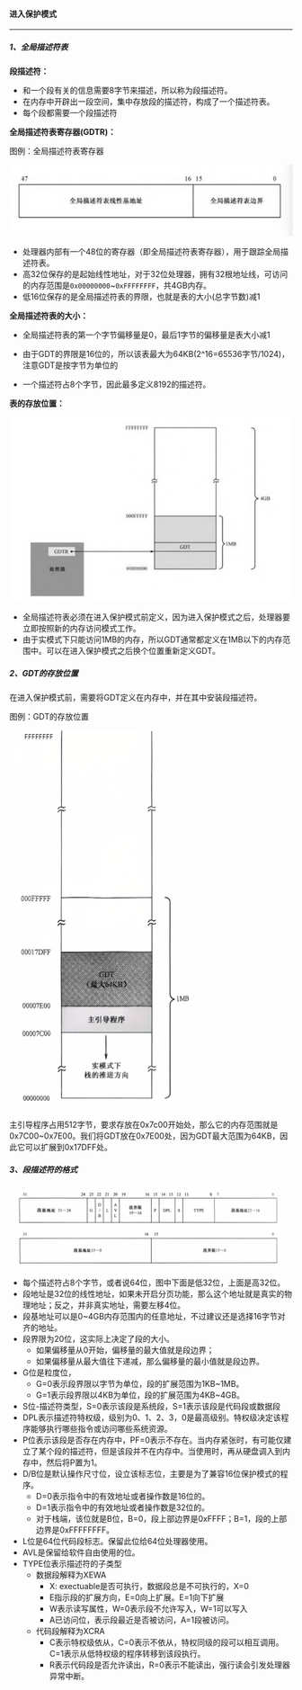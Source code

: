 #### 进入保护模式

****

##### 1、全局描述符表

**段描述符：**

- 和一个段有关的信息需要8字节来描述，所以称为段描述符。
- 在内存中开辟出一段空间，集中存放段的描述符，构成了一个描述符表。
- 每个段都需要一个段描述符

**全局描述符表寄存器(GDTR)：**

图例：全局描述符表寄存器

![](.\imgs\24-全局描述符表寄存器.png)

- 处理器内部有一个48位的寄存器（即全局描述符表寄存器），用于跟踪全局描述符表。
- 高32位保存的是起始线性地址，对于32位处理器，拥有32根地址线，可访问的内存范围是`0x00000000`~`0xFFFFFFFF`，共4GB内存。
- 低16位保存的是全局描述符表的界限，也就是表的大小(总字节数)减1

**全局描述符表的大小：**

- 全局描述符表的第一个字节偏移量是0，最后1字节的偏移量是表大小减1

- 由于GDT的界限是16位的，所以该表最大为64KB(2^16=65536字节/1024)，注意GDT是按字节为单位的
- 一个描述符占8个字节，因此最多定义8192的描述符。

**表的存放位置：**

![](.\imgs\25-全局描述符表的存放位置.png)

- 全局描述符表必须在进入保护模式前定义，因为进入保护模式之后，处理器要立即按照新的内存访问模式工作。
- 由于实模式下只能访问1MB的内存，所以GDT通常都定义在1MB以下的内存范围中。可以在进入保护模式之后换个位置重新定义GDT。

##### 2、GDT的存放位置

在进入保护模式前，需要将GDT定义在内存中，并在其中安装段描述符。

图例：GDT的存放位置

<img src=".\imgs\26-GDT安装位置.png"  />

​	主引导程序占用512字节，要求存放在0x7c00开始处，那么它的内存范围就是0x7C00~0x7E00。我们将GDT放在0x7E00处，因为GDT最大范围为64KB，因此它可以扩展到0x17DFF处。

##### 3、段描述符的格式

![](.\imgs\27-段描述符格式.jpg)

- 每个描述符占8个字节，或者说64位，图中下面是低32位，上面是高32位。
- 段地址是32位的线性地址，如果未开启分页功能，那么这个地址就是真实的物理地址；反之，并非真实地址，需要左移4位。
- 段基地址可以是0~4GB内存范围内的任意地址，不过建议还是选择16字节对齐的地址。
- 段界限为20位，这实际上决定了段的大小。
  - 如果偏移量从0开始，偏移量的最大值就是段边界；
  - 如果偏移量从最大值往下递减，那么偏移量的最小值就是段边界。
- G位是粒度位，
  - G=0表示段界限以字节为单位，段的扩展范围为1KB~1MB。
  - G=1表示段界限以4KB为单位，段的扩展范围为4KB~4GB。
- S位-描述符类型，S=0表示该段是系统段，S=1表示该段是代码段或数据段
- DPL表示描述符特权级，级别为0、1、2、3，0是最高级别。特权级决定该程序能够执行哪些指令或访问哪些系统资源。
- P位表示该段是否存在内存中，PF=0表示不存在。当内存紧张时，有可能仅建立了某个段的描述符，但是该段并不在内存中。当使用时，再从硬盘调入到内存中，然后将P置为1。
- D/B位是默认操作尺寸位，设立该标志位，主要是为了兼容16位保护模式的程序。
  - D=0表示指令中的有效地址或者操作数是16位的。
  - D=1表示指令中的有效地址或者操作数是32位的。
  - 对于栈端，该位就是B位，B=0，段上部边界是0xFFFF；B=1，段的上部边界是0xFFFFFFFF。
- L位是64位代码段标志。保留此位给64位处理器使用。
- AVL是保留给软件自由使用的位。
- TYPE位表示描述符的子类型
  - 数据段解释为XEWA
    - X: exectuable是否可执行，数据段总是不可执行的，X=0
    - E指示段的扩展方向，E=0向上扩展。E=1向下扩展
    - W表示读写属性，W=0表示段不允许写入，W=1可以写入
    - A已访问位，表示段最近是否被访问，A=1段被访问。
  - 代码段解释为XCRA
    - C表示特权级依从，C=0表示不依从，特权同级的段可以相互调用。C=1表示从低特权级的程序转移到该段执行。
    - R表示代码段是否允许读出，R=0表示不能读出，强行读会引发处理器异常中断。